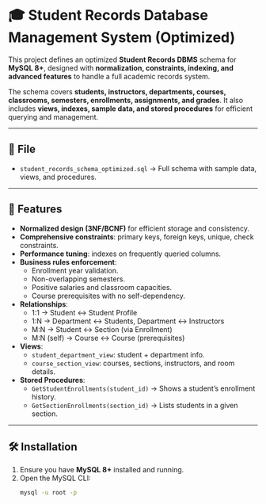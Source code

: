 # 🎓 Student Records Database Management System (Optimized)

This project defines an optimized **Student Records DBMS** schema for **MySQL 8+**, designed with **normalization, constraints, indexing, and advanced features** to handle a full academic records system.  

The schema covers **students, instructors, departments, courses, classrooms, semesters, enrollments, assignments, and grades**. It also includes **views, indexes, sample data, and stored procedures** for efficient querying and management.

---

## 📂 File
- `student_records_schema_optimized.sql` → Full schema with sample data, views, and procedures.

---

## 🚀 Features
- **Normalized design (3NF/BCNF)** for efficient storage and consistency.
- **Comprehensive constraints**: primary keys, foreign keys, unique, check constraints.
- **Performance tuning**: indexes on frequently queried columns.
- **Business rules enforcement**:
  - Enrollment year validation.
  - Non-overlapping semesters.
  - Positive salaries and classroom capacities.
  - Course prerequisites with no self-dependency.
- **Relationships**:
  - 1:1 → Student ↔ Student Profile  
  - 1:N → Department ↔ Students, Department ↔ Instructors  
  - M:N → Student ↔ Section (via Enrollment)  
  - M:N (self) → Course ↔ Course (prerequisites)
- **Views**:
  - `student_department_view`: student + department info.  
  - `course_section_view`: courses, sections, instructors, and room details.
- **Stored Procedures**:
  - `GetStudentEnrollments(student_id)` → Shows a student’s enrollment history.  
  - `GetSectionEnrollments(section_id)` → Lists students in a given section.

---

## 🛠️ Installation

1. Ensure you have **MySQL 8+** installed and running.
2. Open the MySQL CLI:
   ```bash
   mysql -u root -p
